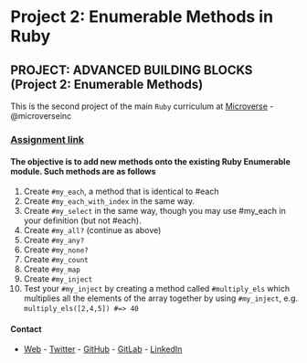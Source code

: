 # Project 2: Enumerable Methods in Ruby

## PROJECT: ADVANCED BUILDING BLOCKS (Project 2: Enumerable Methods)

This is the second project of the main `Ruby` curriculum at [Microverse](https://www.microverse.org/) - @microverseinc

### [Assignment link](https://www.theodinproject.com/courses/ruby-programming/lessons/advanced-building-blocks)

#### The objective is to add new methods onto the existing Ruby Enumerable module. Such methods are as follows

1. Create `#my_each`, a method that is identical to #each
2. Create `#my_each_with_index` in the same way.
3. Create `#my_select` in the same way, though you may use #my_each in your definition (but not #each).
4. Create `#my_all?` (continue as above)
5. Create `#my_any?`
6. Create `#my_none?`
7. Create `#my_count`
8. Create `#my_map`
9. Create `#my_inject`
10. Test your `#my_inject` by creating a method called `#multiply_els` which multiplies all the elements of the array together by using `#my_inject`, e.g. `multiply_els([2,4,5]) #=> 40`

#### Contact
* [Web](https://bolabuari.com/) - [Twitter](https://twitter.com/bolah2009) - [GitHub](https://github.com/bolah2009/) - [GitLab](https://gitlab.com/bolah2009/) - [LinkedIn](https://www.linkedin.com/in/bolah2009/)
